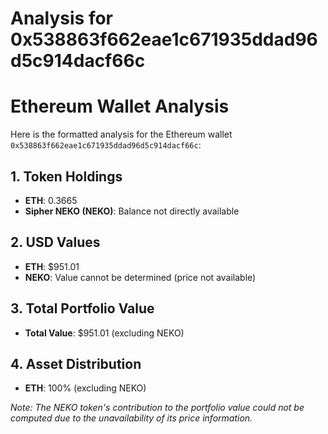 # Analysis for 0x538863f662eae1c671935ddad96d5c914dacf66c

# Ethereum Wallet Analysis

Here is the formatted analysis for the Ethereum wallet `0x538863f662eae1c671935ddad96d5c914dacf66c`:

## 1. Token Holdings
- **ETH**: 0.3665
- **Sipher NEKO (NEKO)**: Balance not directly available

## 2. USD Values
- **ETH**: $951.01
- **NEKO**: Value cannot be determined (price not available)

## 3. Total Portfolio Value
- **Total Value**: $951.01 (excluding NEKO)

## 4. Asset Distribution
- **ETH**: 100% (excluding NEKO) 

*Note: The NEKO token's contribution to the portfolio value could not be computed due to the unavailability of its price information.*